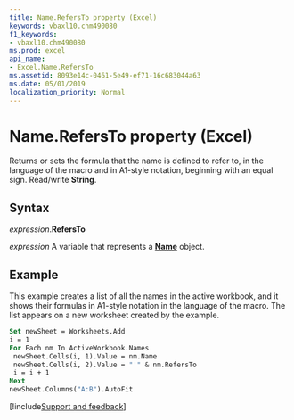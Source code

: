 ```yaml
---
title: Name.RefersTo property (Excel)
keywords: vbaxl10.chm490080
f1_keywords:
- vbaxl10.chm490080
ms.prod: excel
api_name:
- Excel.Name.RefersTo
ms.assetid: 8093e14c-0461-5e49-ef71-16c683044a63
ms.date: 05/01/2019
localization_priority: Normal
---
```



# Name.RefersTo property (Excel)

Returns or sets the formula that the name is defined to refer to, in the language of the macro and in A1-style notation, beginning with an equal sign. Read/write **String**.


## Syntax

_expression_.**RefersTo**

_expression_ A variable that represents a **[Name](Excel.Name.md)** object.


## Example

This example creates a list of all the names in the active workbook, and it shows their formulas in A1-style notation in the language of the macro. The list appears on a new worksheet created by the example.

```vb
Set newSheet = Worksheets.Add 
i = 1 
For Each nm In ActiveWorkbook.Names 
 newSheet.Cells(i, 1).Value = nm.Name 
 newSheet.Cells(i, 2).Value = "'" & nm.RefersTo 
 i = i + 1 
Next 
newSheet.Columns("A:B").AutoFit
```




[!include[Support and feedback](~/includes/feedback-boilerplate.md)]

